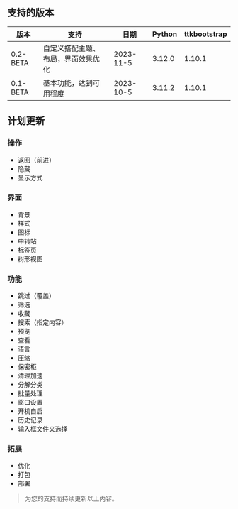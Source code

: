 ## 支持的版本

|版本|支持|日期|Python|ttkbootstrap|
|-|-|-|-|-|
|0.2-BETA|自定义搭配主题、布局，界面效果优化|2023-11-5|3.12.0|1.10.1|
|0.1-BETA|基本功能，达到可用程度|2023-10-5|3.11.2|1.10.1|

## 计划更新

### 操作

* 返回（前进）
* 隐藏
* 显示方式

### 界面

* 背景
* 样式
* 图标
* 中转站
* 标签页
* 树形视图

### 功能

* 跳过（覆盖）
* 筛选
* 收藏
* 搜索（指定内容）
* 预览
* 查看
* 语言
* 压缩
* 保密柜
* 清理加速
* 分解分类
* 批量处理
* 窗口设置
* 开机自启
* 历史记录
* 输入框文件夹选择

### 拓展

* 优化
* 打包
* 部署

> 为您的支持而持续更新以上内容。


